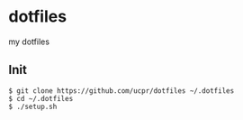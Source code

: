 # dotfiles

my dotfiles

## Init

```
$ git clone https://github.com/ucpr/dotfiles ~/.dotfiles
$ cd ~/.dotfiles
$ ./setup.sh
```
